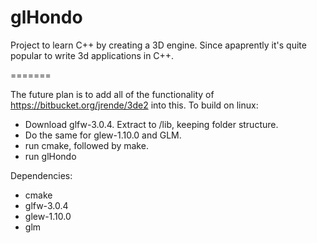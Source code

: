 glHondo
=======

Project to learn C++ by creating a 3D engine.
Since apaprently it's quite popular to write 3d applications in C++.

=======

The future plan is to add all of the functionality of https://bitbucket.org/jrende/3de2 into this.
To build on linux:
  * Download glfw-3.0.4. Extract to /lib, keeping folder structure.
  * Do the same for glew-1.10.0 and GLM.
  * run cmake, followed by make.
  * run glHondo

Dependencies:
  * cmake
  * glfw-3.0.4
  * glew-1.10.0
  * glm
